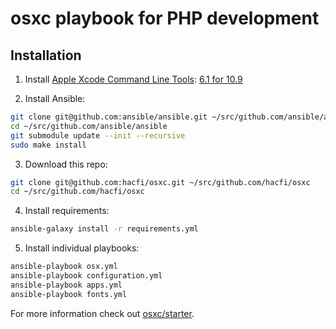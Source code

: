 # osxc playbook for PHP development

## Installation

1. Install [Apple Xcode Command Line Tools](https://developer.apple.com/downloads/): [6.1 for 10.9](https://developer.apple.com/downloads/download.action?path=Developer_Tools/command_line_tools_os_x_10.9_for_xcode__xcode_6.1/command_line_tools_for_osx_10.9_for_xcode_6.1.dmg)

2. Install Ansible:

```sh
git clone git@github.com:ansible/ansible.git ~/src/github.com/ansible/ansible
cd ~/src/github.com/ansible/ansible
git submodule update --init --recursive
sudo make install
```

3. Download this repo:

```sh
git clone git@github.com:hacfi/osxc.git ~/src/github.com/hacfi/osxc
cd ~/src/github.com/hacfi/osxc
```

4. Install requirements:

```sh
ansible-galaxy install -r requirements.yml
```

5. Install individual playbooks:

```sh
ansible-playbook osx.yml
ansible-playbook configuration.yml
ansible-playbook apps.yml
ansible-playbook fonts.yml
```


For more information check out [osxc/starter](https://github.com/osxc/starter).